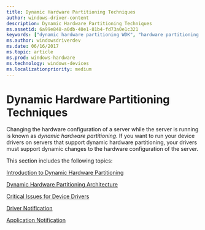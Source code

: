 ```yaml
---
title: Dynamic Hardware Partitioning Techniques
author: windows-driver-content
description: Dynamic Hardware Partitioning Techniques
ms.assetid: 6a99e848-a0db-40e1-81b4-fd73a0e1c321
keywords: ["dynamic hardware partitioning WDK", "hardware partitioning WDK dynamic", "partitions WDK dynamic hardware"]
ms.author: windowsdriverdev
ms.date: 06/16/2017
ms.topic: article
ms.prod: windows-hardware
ms.technology: windows-devices
ms.localizationpriority: medium
---
```


# Dynamic Hardware Partitioning Techniques


Changing the hardware configuration of a server while the server is running is known as *dynamic hardware partitioning*. If you want to run your device drivers on servers that support dynamic hardware partitioning, your drivers must support dynamic changes to the hardware configuration of the server.

This section includes the following topics:

[Introduction to Dynamic Hardware Partitioning](introduction-to-dynamic-hardware-partitioning.md)

[Dynamic Hardware Partitioning Architecture](dynamic-hardware-partitioning-architecture.md)

[Critical Issues for Device Drivers](critical-issues-for-device-drivers.md)

[Driver Notification](driver-notification.md)

[Application Notification](application-notification.md)

 

 




